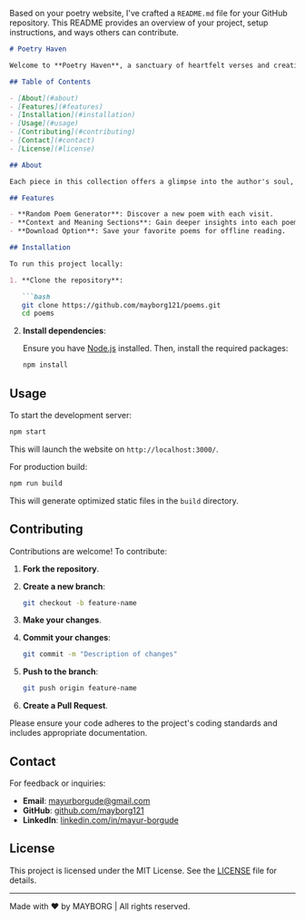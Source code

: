 Based on your poetry website, I've crafted a `README.md` file for your GitHub repository. This README provides an overview of your project, setup instructions, and ways others can contribute.

```markdown
# Poetry Haven

Welcome to **Poetry Haven**, a sanctuary of heartfelt verses and creative expressions. This repository houses the source code and content for [mayborg121.github.io/poems](https://mayborg121.github.io/poems), where you'll find a collection of original poems crafted to evoke emotions, inspire thoughts, and spark imagination.

## Table of Contents

- [About](#about)
- [Features](#features)
- [Installation](#installation)
- [Usage](#usage)
- [Contributing](#contributing)
- [Contact](#contact)
- [License](#license)

## About

Each piece in this collection offers a glimpse into the author's soul, reflecting unique perspectives and experiences. Dive into the rhythm of words and let the beauty of language captivate your spirit.

## Features

- **Random Poem Generator**: Discover a new poem with each visit.
- **Context and Meaning Sections**: Gain deeper insights into each poem.
- **Download Option**: Save your favorite poems for offline reading.

## Installation

To run this project locally:

1. **Clone the repository**:

   ```bash
   git clone https://github.com/mayborg121/poems.git
   cd poems
   ```

2. **Install dependencies**:

   Ensure you have [Node.js](https://nodejs.org/) installed. Then, install the required packages:

   ```bash
   npm install
   ```

## Usage

To start the development server:

```bash
npm start
```


This will launch the website on `http://localhost:3000/`.

For production build:

```bash
npm run build
```


This will generate optimized static files in the `build` directory.

## Contributing

Contributions are welcome! To contribute:

1. **Fork the repository**.
2. **Create a new branch**:

   ```bash
   git checkout -b feature-name
   ```

3. **Make your changes**.
4. **Commit your changes**:

   ```bash
   git commit -m "Description of changes"
   ```

5. **Push to the branch**:

   ```bash
   git push origin feature-name
   ```

6. **Create a Pull Request**.

Please ensure your code adheres to the project's coding standards and includes appropriate documentation.

## Contact

For feedback or inquiries:

- **Email**: [mayurborgude@gmail.com](mailto:mayurborgude@gmail.com)
- **GitHub**: [github.com/mayborg121](https://github.com/mayborg121)
- **LinkedIn**: [linkedin.com/in/mayur-borgude](https://www.linkedin.com/in/mayur-borgude)

## License

This project is licensed under the MIT License. See the [LICENSE](LICENSE) file for details.

---

Made with ❤️ by MAYBORG | All rights reserved.
``` 
